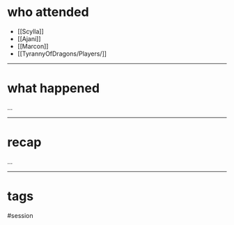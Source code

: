 # who attended

- [[Scylla]]
- [[Ajani]]
- [[Marcon]]
- [[TyrannyOfDragons/Players/]]

---
# what happened

...

---
# recap

...

---
# tags

#session